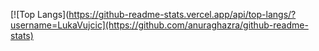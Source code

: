 [![Top Langs](https://github-readme-stats.vercel.app/api/top-langs/?username=LukaVujcic](https://github.com/anuraghazra/github-readme-stats)
